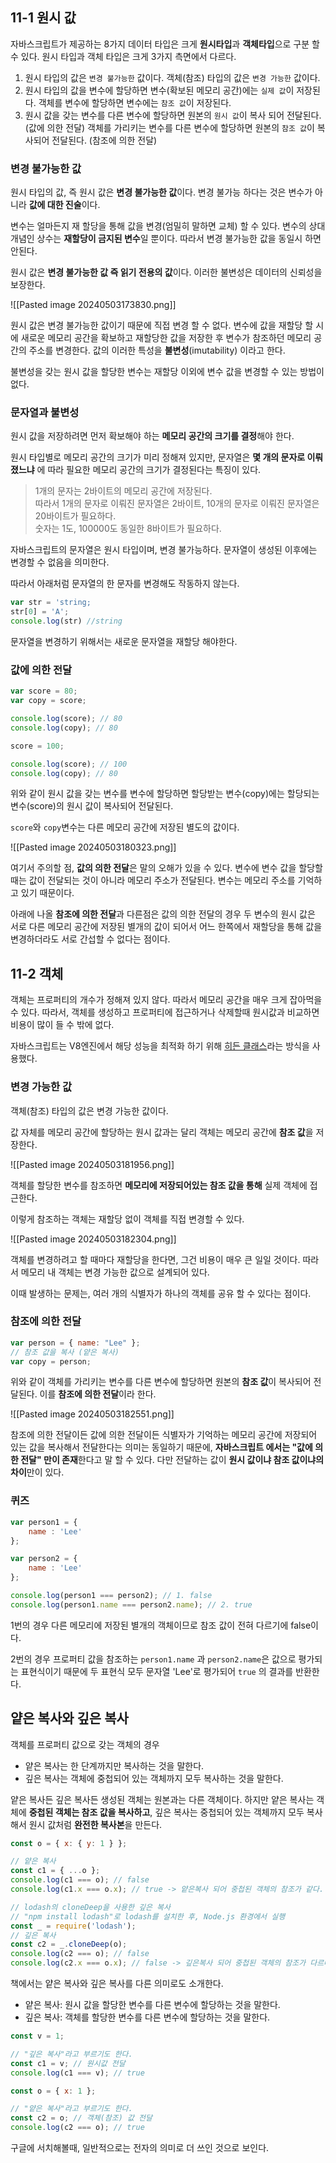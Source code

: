 ## 11-1 원시 값  

자바스크립트가 제공하는 8가지 데이터 타입은 크게 **원시타입**과 **객체타입**으로 구분 할 수 있다. 원시 타입과 객체 타입은 크게 3가지 측면에서 다르다.

1. 원시 타입의 값은 `변경 불가능한` 값이다. 객체(참조) 타입의 값은 `변경 가능한` 값이다.
2. 원시 타입의 값을 변수에 할당하면 변수(확보된 메모리 공간)에는 `실제 값`이 저장된다. 객체를 변수에 할당하면 변수에는 `참조 값`이 저장된다.
3. 원시 값을 갖는 변수를 다른 변수에 할당하면 원본의 `원시 값`이 복사 되어 전달된다.(값에 의한 전달) 객체를 가리키는 변수를 다른 변수에 할당하면 원본의 `참조 값`이 복사되어 전달된다. (참조에 의한 전달)

### 변경 불가능한 값  

원시 타입의 값, 즉 원시 값은 **변경 불가능한 값**이다. 변경 불가능 하다는 것은 변수가 아니라 **값에 대한 진술**이다.

변수는 얼마든지 재 할당을 통해 값을 변경(엄밀히 말하면 교체) 할 수 있다. 변수의 상대 개념인 상수는 **재할당이 금지된 변수**일 뿐이다. 따라서 변경 불가능한 값을 동일시 하면 안된다.

원시 값은 **변경 불가능한 값 즉 읽기 전용의 값**이다. 이러한 불변성은 데이터의 신뢰성을 보장한다.

![[Pasted image 20240503173830.png]]

원시 값은 변경 불가능한 값이기 때문에 직접 변경 할 수 없다. 변수에 값을 재할당 할 시에 새로운 메모리 공간을 확보하고 재할당한 값을 저장한 후 변수가 참조하던 메모리 공간의 주소를 변경한다. 값의 이러한 특성을 **불변성**(imutability) 이라고 한다.

불변성을 갖는 원시 값을 할당한 변수는 재할당 이외에 변수 값을 변경할 수 있는 방법이 없다.
### 문자열과 불변성  

원시 값을 저장하려면 먼저 확보해야 하는 **메모리 공간의 크기를 결정**해야 한다.

원시 타입별로 메모리 공간의 크기가 미리 정해져 있지만, 문자열은 **몇 개의 문자로 이뤄졌느냐** 에 따라 필요한 메모리 공간의 크기가 결정된다는 특징이 있다.

> 1개의 문자는 2바이트의 메모리 공간에 저장된다.  
> 따라서 1개의 문자로 이뤄진 문자열은 2바이트, 10개의 문자로 이뤄진 문자열은 20바이트가 필요하다.  
> 숫자는 1도, 100000도 동일한 8바이트가 필요하다.

자바스크립트의 문자열은 원시 타입이며, 변경 불가능하다. 문자열이 생성된 이후에는 변경할 수 없음을 의미한다.

따라서 아래처럼 문자열의 한 문자를 변경해도 작동하지 않는다.

```js
var str = 'string;
str[0] = 'A'; 
console.log(str) //string
```

문자열을 변경하기 위해서는 새로운 문자열을 재할당 해야한다. 
### 값에 의한 전달  

```javascript
var score = 80;
var copy = score;

console.log(score); // 80
console.log(copy); // 80

score = 100;

console.log(score); // 100
console.log(copy); // 80
```

위와 같이 원시 값을 갖는 변수를 변수에 할당하면 할당받는 변수(copy)에는 할당되는 변수(score)의 원시 값이 복사되어 전달된다.

`score`와 `copy`변수는 다른 메모리 공간에 저장된 별도의 값이다.

![[Pasted image 20240503180323.png]]

여기서 주의할 점, **값의 의한 전달**은 말의 오해가 있을 수 있다. 변수에 변수 값을 할당할때는 값이 전달되는 것이 아니라 메모리 주소가 전달된다. 변수는 메모리 주소를 기억하고 있기 때문이다.

아래에 나올 **참조에 의한 전달**과 다른점은 값의 의한 전달의 경우 두 변수의 원시 값은 서로 다른 메모리 공간에 저장된 별개의 값이 되어서 어느 한쪽에서 재할당을 통해 값을 변경하더라도 서로 간섭할 수 없다는 점이다.
## 11-2 객체  

객체는 프로퍼티의 개수가 정해져 있지 않다. 따라서 메모리 공간을 매우 크게 잡아먹을 수 있다. 따라서, 객체를 생성하고 프로퍼티에 접근하거나 삭제할때 원시값과 비교하면 비용이 많이 들 수 밖에 없다.

자바스크립트는 V8엔진에서 해당 성능을 최적화 하기 위해 [히든 클래스](https://wooncloud.tistory.com/105)라는 방식을 사용했다.
### 변경 가능한 값  

객체(참조) 타입의 값은 변경 가능한 값이다.

값 자체를 메모리 공간에 할당하는 원시 값과는 달리 객체는 메모리 공간에 **참조 값**을 저장한다.

![[Pasted image 20240503181956.png]]

객체를 할당한 변수를 참조하면 **메모리에 저장되어있는 참조 값을 통해** 실제 객체에 접근한다.

이렇게 참조하는 객체는 재할당 없이 객체를 직접 변경할 수 있다.

![[Pasted image 20240503182304.png]]

객체를 변경하려고 할 때마다 재할당을 한다면, 그건 비용이 매우 큰 일일 것이다. 따라서 메모리 내 객체는 변경 가능한 값으로 설계되어 있다.

이때 발생하는 문제는, 여러 개의 식별자가 하나의 객체를 공유 할 수 있다는 점이다.

### 참조에 의한 전달

```js
var person = { name: "Lee" };
// 참조 값을 복사 (얕은 복사)
var copy = person;
```

위와 같이 객체를 가리키는 변수를 다른 변수에 할당하면 원본의 **참조 값**이 복사되어 전달된다. 이를 **참조에 의한 전달**이라 한다. 

![[Pasted image 20240503182551.png]]

참조에 의한 전달이든 값에 의한 전달이든 식별자가 기억하는 메모리 공간에 저장되어 있는 값을 복사해서 전달한다는 의미는 동일하기 때문에, **자바스크립트 에서는 "값에 의한 전달" 만이 존재**한다고 말 할 수 있다. 다만 전달하는 값이 **원시 값이냐 참조 값이냐의 차이**만이 있다.

### 퀴즈 

```javascript
var person1 = {
	name : 'Lee'
};

var person2 = {
	name : 'Lee'
};

console.log(person1 === person2); // 1. false
console.log(person1.name === person2.name); // 2. true
```

1번의 경우 다른 메모리에 저장된 별개의 객체이므로 참조 값이 전혀 다르기에 false이다.

2번의 경우 프로퍼티 값을 참조하는 `person1.name` 과 `person2.name`은 값으로 평가되는 표현식이기 때문에 두 표현식 모두 문자열 'Lee'로 평가되어 `true` 의 결과를 반환한다.

## 얕은 복사와 깊은 복사

객체를 프로퍼티 값으로 갖는 객체의 경우 
- 얕은 복사는 한 단계까지만 복사하는 것을 말한다.
- 깊은 복사는 객체에 중첩되어 있는 객체까지 모두 복사하는 것을 말한다.

얕은 복사든 깊은 복사든 생성된 객체는 원본과는 다른 객체이다. 하지만 얕은 복사는 객체에 **중첩된 객체는 참조 값을 복사하고**, 깊은 복사는 중첩되어 있는 객체까지 모두 복사해서 원시 값처럼 **완전한 복사본**을 만든다.

```js
const o = { x: { y: 1 } };

// 얕은 복사
const c1 = { ...o }; 
console.log(c1 === o); // false
console.log(c1.x === o.x); // true -> 얕은복사 되어 중첩된 객체의 참조가 같다.

// lodash의 cloneDeep을 사용한 깊은 복사
// "npm install lodash"로 lodash를 설치한 후, Node.js 환경에서 실행
const _ = require('lodash');
// 깊은 복사
const c2 = _.cloneDeep(o);
console.log(c2 === o); // false
console.log(c2.x === o.x); // false -> 깊은복사 되어 중첩된 객체의 참조가 다르다.
```

책에서는 얕은 복사와 깊은 복사를 다른 의미로도 소개한다.

- 얕은 복사: 원시 값을 할당한 변수를 다른 변수에 할당하는 것을 말한다.
- 깊은 복사: 객체를 할당한 변수를 다른 변수에 할당하는 것을 말한다.

```js
const v = 1;

// "깊은 복사"라고 부르기도 한다.
const c1 = v; // 원시값 전달
console.log(c1 === v); // true

const o = { x: 1 };

// "얕은 복사"라고 부르기도 한다.
const c2 = o; // 객체(참조) 값 전달
console.log(c2 === o); // true
```

구글에 서치해볼때, 일반적으로는 전자의 의미로 더 쓰인 것으로 보인다. 
 

